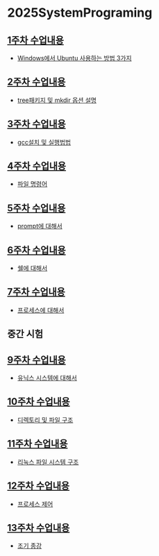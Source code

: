 # 2025SystemPrograming

## [1주차 수업내용](https://github.com/GUBBIB/2025SystemPrograming/tree/main/1Week0307)
- [Windows에서 Ubuntu 사용하는 방법 3가지](https://github.com/GUBBIB/2025SystemPrograming/tree/main/1Week0307)

## [2주차 수업내용](https://github.com/GUBBIB/2025SystemPrograming/tree/main/2Week0314)
- [tree패키지 및 mkdir 옵션 설명](https://github.com/GUBBIB/2025SystemPrograming/tree/main/2Week0314)

## [3주차 수업내용](https://github.com/GUBBIB/2025SystemPrograming/tree/main/3Week0321)
- [gcc설치 및 실행법법](https://github.com/GUBBIB/2025SystemPrograming/tree/main/3Week0321)

## [4주차 수업내용](https://github.com/GUBBIB/2025SystemPrograming/tree/main/4Week0328)
- [파일 명령어](https://github.com/GUBBIB/2025SystemPrograming/tree/main/4Week0328)

## [5주차 수업내용](https://github.com/GUBBIB/2025SystemPrograming/tree/main/5Week0404)
- [prompt에 대해서](https://github.com/GUBBIB/2025SystemPrograming/tree/main/5Week0404)

## [6주차 수업내용](https://github.com/GUBBIB/2025SystemPrograming/tree/main/6Week0411)
- [쉘에 대해서](https://github.com/GUBBIB/2025SystemPrograming/tree/main/6Week0411)

## [7주차 수업내용](https://github.com/GUBBIB/2025SystemPrograming/tree/main/7Week0418)
- [프로세스에 대해서](https://github.com/GUBBIB/2025SystemPrograming/tree/main/7Week0418)

## 중간 시험

## [9주차 수업내용](https://github.com/GUBBIB/2025SystemPrograming/tree/main/9Week0502)
- [유닉스 시스템에 대해서](https://github.com/GUBBIB/2025SystemPrograming/tree/main/9Week0502)


## [10주차 수업내용](https://github.com/GUBBIB/2025SystemPrograming/tree/main/10Week0509)
- [디렉토리 및 파일 구조](https://github.com/GUBBIB/2025SystemPrograming/tree/main/10Week0509)


## [11주차 수업내용](https://github.com/GUBBIB/2025SystemPrograming/tree/main/11Week0516)
- [리눅스 파일 시스템 구조](https://github.com/GUBBIB/2025SystemPrograming/tree/main/11Week0516)


## [12주차 수업내용](https://github.com/GUBBIB/2025SystemPrograming/tree/main/12Week0523)
- [프로세스 제어](https://github.com/GUBBIB/2025SystemPrograming/tree/main/12Week0523)


## [13주차 수업내용](https://github.com/GUBBIB/2025SystemPrograming/tree/main/13Week0530)
- [조기 종강](https://github.com/GUBBIB/2025SystemPrograming/tree/main/13Week0530)


<!-- 
PC WSL2 Ubuntu 계정 - ubuntu, 1111
노트북 WSL2 Ubuntu 계정 - ubuntu, 1111
-->

<!--
시스템프로그래밍05.pdf 안에
db~~.c 작성하기 기말 시험임

[ 깃허브 & C언어 ppt 1개 만 있어도 됨 ] ※ 발표 3분 이내
6/13일 까지 깃허브 정리한 ppt 있어야함 - 15점
ㄴ 깃허브 링크
ㄴ 내가 생각한 점수 

6/13일 까지 50개 운영체제 명령어 C언어로 구현 및 정리한 ppt - 개당 0.25점 총 15점
ㄴ 옵션 같은건 getopt getoptlong 을 써라 - gpt 물어보셈
ㄴ ppt 에 소스 넣을 필요는 없는데 
ㄴ 깃허브 에 소스 코드가 올라가야함
ㄴ 깃허브 링크
ㄴ 내가 생각한 점수

어떤 명령어를 c로만들었는지 ppt에 적기 
ㄴ 설명은 알아서 
-->

<!--
우리 ppt에 넣어야 할 거 1
Include conf/extra/httpd-vhosts.conf
httpd.conf 에서 위에 꺼 검색 후 주석(#) 제거
-->